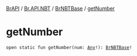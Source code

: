 [BrAPI](../../index.md) / [Br.API.NBT](../index.md) / [BrNBTBase](index.md) / [getNumber](./get-number.md)

# getNumber

`open static fun getNumber(num: `[`Any`](https://kotlinlang.org/api/latest/jvm/stdlib/kotlin/-any/index.html)`!): `[`BrNBTBase`](index.md)`!`